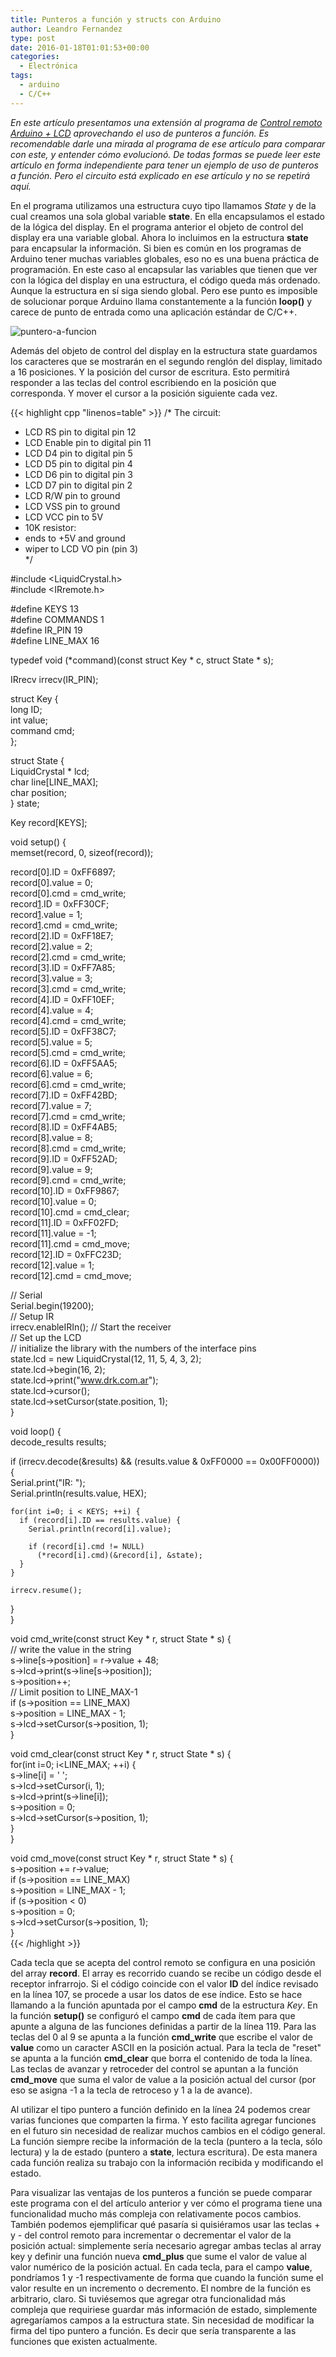 ```yaml
---
title: Punteros a función y structs con Arduino
author: Leandro Fernandez
type: post
date: 2016-01-18T01:01:53+00:00
categories:
  - Electrónica
tags:
  - arduino
  - C/C++
---
```

_En este artículo presentamos una extensión al programa de [Control remoto Arduino + LCD][1] aprovechando el uso de punteros a función. Es recomendable darle una mirada al programa de ese artículo para comparar con este, y entender cómo evolucionó. De todas formas se puede leer este artículo en forma independiente para tener un ejemplo de uso de punteros a función. Pero el circuito está explicado en ese artículo y no se repetirá aquí._

En el programa utilizamos una estructura cuyo tipo llamamos _State_ y de la cual creamos una sola global variable **state**. En ella encapsulamos el estado de la lógica del display. En el programa anterior el objeto de control del display era una variable global. Ahora lo incluimos en la estructura **state** para encapsular la información. Si bien es común en los programas de Arduino tener muchas variables globales, eso no es una buena práctica de programación. En este caso al encapsular las variables que tienen que ver con la lógica del display en una estructura, el código queda más ordenado. Aunque la estructura en sí siga siendo global. Pero ese punto es imposible de solucionar porque Arduino llama constantemente a la función **loop()** y carece de punto de entrada como una aplicación estándar de C/C++.

![puntero-a-funcion](/2016/01/arduino-lcd-puntero-a-funcion.jpg)

Además del objeto de control del display en la estructura state guardamos los caracteres que se mostrarán en el segundo renglón del display, limitado a 16 posiciones. Y la posición del cursor de escritura. Esto permitirá responder a las teclas del control escribiendo en la posición que corresponda. Y mover el cursor a la posición siguiente cada vez.

{{< highlight cpp "linenos=table" >}}
/* The circuit:  
* LCD RS pin to digital pin 12  
* LCD Enable pin to digital pin 11  
* LCD D4 pin to digital pin 5  
* LCD D5 pin to digital pin 4  
* LCD D6 pin to digital pin 3  
* LCD D7 pin to digital pin 2  
* LCD R/W pin to ground  
* LCD VSS pin to ground  
* LCD VCC pin to 5V  
* 10K resistor:  
* ends to +5V and ground  
* wiper to LCD VO pin (pin 3)  
*/

#include <LiquidCrystal.h>  
#include <IRremote.h>

#define KEYS 13  
#define COMMANDS 1  
#define IR_PIN 19  
#define LINE_MAX 16

typedef void (*command)(const struct Key * c, struct State * s);

IRrecv irrecv(IR_PIN);

struct Key {  
long ID;  
int value;  
command cmd;  
};

struct State {  
LiquidCrystal * lcd;  
char line[LINE_MAX];  
char position;  
} state;

Key record[KEYS];

void setup() {  
memset(record, 0, sizeof(record));

record[0].ID = 0xFF6897;  
record[0].value = 0;  
record[0].cmd = cmd_write;  
record[1].ID = 0xFF30CF;  
record[1].value = 1;  
record[1].cmd = cmd_write;  
record[2].ID = 0xFF18E7;  
record[2].value = 2;  
record[2].cmd = cmd_write;  
record[3].ID = 0xFF7A85;  
record[3].value = 3;  
record[3].cmd = cmd_write;  
record[4].ID = 0xFF10EF;  
record[4].value = 4;  
record[4].cmd = cmd_write;  
record[5].ID = 0xFF38C7;  
record[5].value = 5;  
record[5].cmd = cmd_write;  
record[6].ID = 0xFF5AA5;  
record[6].value = 6;  
record[6].cmd = cmd_write;  
record[7].ID = 0xFF42BD;  
record[7].value = 7;  
record[7].cmd = cmd_write;  
record[8].ID = 0xFF4AB5;  
record[8].value = 8;  
record[8].cmd = cmd_write;  
record[9].ID = 0xFF52AD;  
record[9].value = 9;  
record[9].cmd = cmd_write;  
record[10].ID = 0xFF9867;  
record[10].value = 0;  
record[10].cmd = cmd_clear;  
record[11].ID = 0xFF02FD;  
record[11].value = -1;  
record[11].cmd = cmd_move;  
record[12].ID = 0xFFC23D;  
record[12].value = 1;  
record[12].cmd = cmd_move;

// Serial  
Serial.begin(19200);  
// Setup IR  
irrecv.enableIRIn(); // Start the receiver  
// Set up the LCD  
// initialize the library with the numbers of the interface pins  
state.lcd = new LiquidCrystal(12, 11, 5, 4, 3, 2);  
state.lcd->begin(16, 2);  
state.lcd->print("www.drk.com.ar");  
state.lcd->cursor();  
state.lcd->setCursor(state.position, 1);  
}

void loop() {  
  decode_results results;
  
  if (irrecv.decode(&results) && (results.value & 0xFF0000 == 0x00FF0000)) {  
    Serial.print("IR: ");  
    Serial.println(results.value, HEX);
    
    for(int i=0; i < KEYS; ++i) {  
      if (record[i].ID == results.value) {  
        Serial.println(record[i].value);
    
        if (record[i].cmd != NULL)  
          (*record[i].cmd)(&record[i], &state);  
      }  
    }

    irrecv.resume();  
  }  
}

void cmd_write(const struct Key * r, struct State * s) {  
  // write the value in the string  
  s->line[s->position] = r->value + 48;  
  s->lcd->print(s->line[s->position]);  
  s->position++;  
  // Limit position to LINE_MAX-1  
  if (s->position == LINE_MAX)  
    s->position = LINE_MAX - 1;  
  s->lcd->setCursor(s->position, 1);  
}

void cmd_clear(const struct Key * r, struct State * s) {  
  for(int i=0; i<LINE_MAX; ++i) {  
    s->line[i] = ' ';  
    s->lcd->setCursor(i, 1);  
    s->lcd->print(s->line[i]);  
    s->position = 0;  
    s->lcd->setCursor(s->position, 1);  
  }  
}

void cmd_move(const struct Key * r, struct State * s) {  
  s->position += r->value;  
  if (s->position == LINE_MAX)  
    s->position = LINE_MAX - 1;  
  if (s->position < 0)  
    s->position = 0;  
  s->lcd->setCursor(s->position, 1);  
}  
{{< /highlight >}}

Cada tecla que se acepta del control remoto se configura en una posición del array **record**. El array es recorrido cuando se recibe un código desde el receptor infrarrojo. Si el código coincide con el valor **ID** del índice revisado en la línea 107, se procede a usar los datos de ese índice. Esto se hace llamando a la función apuntada por el campo **cmd** de la estructura _Key_. En la función **setup()** se configuró el campo **cmd** de cada ítem para que apunte a alguna de las funciones definidas a partir de la línea 119. Para las teclas del 0 al 9 se apunta a la función **cmd_write** que escribe el valor de **value** como un caracter ASCII en la posición actual. Para la tecla de "reset" se apunta a la función **cmd_clear** que borra el contenido de toda la línea. Las teclas de avanzar y retroceder del control se apuntan a la función **cmd_move** que suma el valor de value a la posición actual del cursor (por eso se asigna -1 a la tecla de retroceso y 1 a la de avance).

Al utilizar el tipo puntero a función definido en la línea 24 podemos crear varias funciones que comparten la firma. Y esto facilita agregar funciones en el futuro sin necesidad de realizar muchos cambios en el código general. La función siempre recibe la información de la tecla (puntero a la tecla, sólo lectura) y la de estado (puntero a **state**, lectura escritura). De esta manera cada función realiza su trabajo con la información recibida y modificando el estado.

Para visualizar las ventajas de los punteros a función se puede comparar este programa con el del artículo anterior y ver cómo el programa tiene una funcionalidad mucho más compleja con relativamente pocos cambios. También podemos ejemplificar qué pasaría si quisiéramos usar las teclas + y - del control remoto para incrementar o decrementar el valor de la posición actual: simplemente sería necesario agregar ambas teclas al array key y definir una función nueva **cmd_plus** que sume el valor de value al valor numérico de la posición actual. En cada tecla, para el campo **value**, pondríamos 1 y -1 respectivamente de forma que cuando la función sume el valor resulte en un incremento o decremento. El nombre de la función es arbitrario, claro. Si tuviésemos que agregar otra funcionalidad más compleja que requiriese guardar más información de estado, simplemente agregaríamos campos a la estructura state. Sin necesidad de modificar la firma del tipo puntero a función. Es decir que sería transparente a las funciones que existen actualmente.

 [1]: http://blog.drk.com.ar/2016/control-remoto-infrarrojo-lcd-arduino